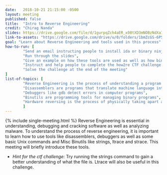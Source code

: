```yaml
---
date:   2018-10-21 21:15:00 -0500
layout: meeting
published: false
title:  "Intro to Reverse Engineering"
credit: "Chirag Nanda"
slides: https://drive.google.com/file/d/1gurpqZch4aER_x08tXD3mNOBzNdXa7LG/view
link-to-assets: "https://drive.google.com/drive/u/0/folders/1bmZcGS-6P57eWEtMSkABAWc7rt2E0t1J"
goal: "Learn about Reverse Engineering and tools used in this process"
how-to-run: [
        "Send an email instructing people to install ida or binary ninja",
        "Run through the slides",
        "Give an example on how these tools are used as well as how binutils like strings, ltrace and strace are used",
        "Instruct and help people to complete the how2re CTF challenge: (http://sigpwny.com/challenges#how2re)",
        "Solve the challenge at the end of the meeting"
]
list-of-topics: [
        "Reverse Engineering is the process of understanding a program's functionality and behavior",
        "Disassemblers are programs that translate machine language into assembly language",
        "Debuggers like gdb detect errors in computer programs",
        "Binutils are programming tools for managing binary programs",
        "Hardware reversing is the process of physically taking apart an engineered product"
        ]
---
```


{% include single-meeting.html  %}
Reverse Engineering is essential in understanding, debugging and cracking software as well as analyzing malware. To understand the process of reverse engineering, it is important to learn how to use tools like disassemblers, debuggers as well as some basic Unix commands and Misc Binutils like strings, ltrace and strace. This meeting will briefly introduce these tools.
* *Hint for the ctf challenge:* Try running the strings command to gain a better understanding of what the file is. Ltrace will also be useful in this challenge.
